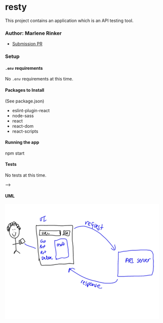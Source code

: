 # resty

This project contains an application which is an API testing tool.


### Author: Marlene Rinker

- [Submission PR](https://github.com/marlenerinker-401-advanced-javascript/resty/pull/1)
<!-- - [Tests Report](https://github.com/marlenerinker-401-advanced-javascript/caps/actions)
- [Swagger Hub](https://app.swaggerhub.com/apis/marlene-rinker/api-server/0.1#/)
- [Heroku deployment](https://app-server-mr401.herokuapp.com/) -->




### Setup

#### `.env` requirements
No `.env` requirements at this time.


#### Packages to Install
(See package.json)

- eslint-plugin-react
- node-sass
- react
- react-dom
- react-scripts



#### Running the app
npm start


#### Tests
No tests at this time.
<!-- - Unit Tests: `npm test` (run from the `__tests__` folder to run all tests, multiple test files are in that folder)

- Assertions Made: -->
  <!-- - Test that each retailer app responds when they get the delivery message --> -->



#### UML
![UML Diagram](resty.jpg)